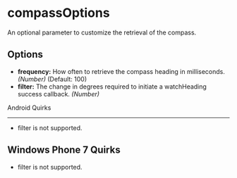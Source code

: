 compassOptions
==============

An optional parameter to customize the retrieval of the compass.

Options
-------

- __frequency:__ How often to retrieve the compass heading in milliseconds. _(Number)_ (Default: 100)
- __filter:__ The change in degrees required to initiate a watchHeading success callback. _(Number)_

Android Quirks
______________
- filter is not supported.

Windows Phone 7 Quirks
--------------

- filter is not supported.